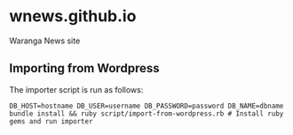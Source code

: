 # wnews.github.io
Waranga News site

## Importing from Wordpress

The importer script is run as follows:

`DB_HOST=hostname DB_USER=username DB_PASSWORD=password DB_NAME=dbname bundle install && ruby script/import-from-wordpress.rb # Install ruby gems and run importer`
